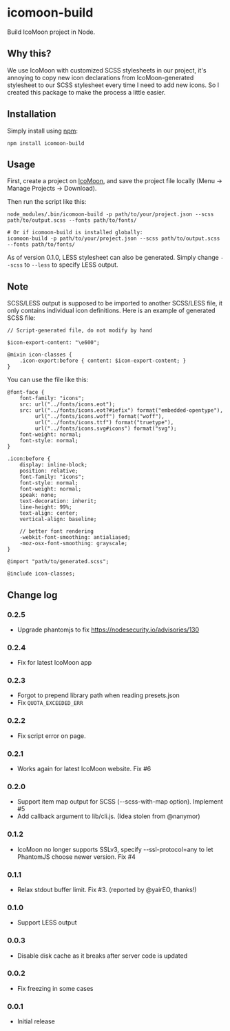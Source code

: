 icomoon-build
=============

Build IcoMoon project in Node.

Why this?
---------

We use IcoMoon with customized SCSS stylesheets in our project, it's annoying to copy new icon declarations from IcoMoon-generated stylesheet to our SCSS stylesheet every time I need to add new icons. So I created this package to make the process a little easier.

Installation
------------

Simply install using [npm](http://npmjs.org):

    npm install icomoon-build

Usage
-----

First, create a project on [IcoMoon](http://icomoon.io/app/), and save the project file locally (Menu -> Manage Projects -> Download).

Then run the script like this:

    node_modules/.bin/icomoon-build -p path/to/your/project.json --scss path/to/output.scss --fonts path/to/fonts/
    
    # Or if icomoon-build is installed globally:
    icomoon-build -p path/to/your/project.json --scss path/to/output.scss --fonts path/to/fonts/

As of version 0.1.0, LESS stylesheet can also be generated. Simply change `--scss` to `--less` to specify LESS output.
    
Note
----

SCSS/LESS output is supposed to be imported to another SCSS/LESS file, it only contains individual icon definitions. Here is an example of generated SCSS file:

    // Script-generated file, do not modify by hand
    
    $icon-export-content: "\e600";
    
    @mixin icon-classes {
        .icon-export:before { content: $icon-export-content; }
    }

You can use the file like this:

    @font-face {
        font-family: "icons";
        src: url("../fonts/icons.eot");
        src: url("../fonts/icons.eot?#iefix") format("embedded-opentype"),
        	 url("../fonts/icons.woff") format("woff"),
        	 url("../fonts/icons.ttf") format("truetype"),
        	 url("../fonts/icons.svg#icons") format("svg");
        font-weight: normal;
        font-style: normal;
    }
    
    .icon:before {
        display: inline-block;
        position: relative;
        font-family: "icons";
        font-style: normal;
        font-weight: normal;
        speak: none;
        text-decoration: inherit;
        line-height: 99%;
        text-align: center;
        vertical-align: baseline;
        
        // better font rendering
        -webkit-font-smoothing: antialiased;
        -moz-osx-font-smoothing: grayscale;
    }
    
    @import "path/to/generated.scss";
    
    @include icon-classes;

Change log
----------

### 0.2.5

* Upgrade phantomjs to fix https://nodesecurity.io/advisories/130

### 0.2.4

* Fix for latest IcoMoon app

### 0.2.3

* Forgot to prepend library path when reading presets.json
* Fix `QUOTA_EXCEEDED_ERR`

### 0.2.2

* Fix script error on page.

### 0.2.1

* Works again for latest IcoMoon website. Fix #6

### 0.2.0

* Support item map output for SCSS (--scss-with-map option). Implement #5
* Add callback argument to lib/cli.js. (Idea stolen from @nanymor)

### 0.1.2

* IcoMoon no longer supports SSLv3, specify --ssl-protocol=any to let PhantomJS choose newer version. Fix #4

### 0.1.1

* Relax stdout buffer limit. Fix #3. (reported by @yairEO, thanks!)

### 0.1.0

* Support LESS output

### 0.0.3

* Disable disk cache as it breaks after server code is updated

### 0.0.2

* Fix freezing in some cases

### 0.0.1

* Initial release
